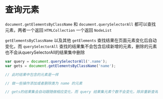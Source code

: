 # 查询元素

`document.getElementsByClassName` 和 `document.querySelectorAll` 都可以查找元素，两者一个返回 `HTMLCollection` 一个返回 `NodeList` 



`getElementsByClassName` 以及其他 `getElements` 查找结果在页面元素变化后自动变化，而 `querySelectorAll` 查找的结果集不会包含后续新增的元素，删除的元素也不会从querySelectorAll的结果集中删除



```js
var query = document.querySelectorAll('.name');
var gets = document.getElementsByClassName('name');

// 此时结果中包含的元素是一样

// 做一些操作添加或者删除类为 name 的元素

// gets的结果集会自动跟随做相应变化，而 query 结果集元素个数不会变化，除非重新查询一次
```



 